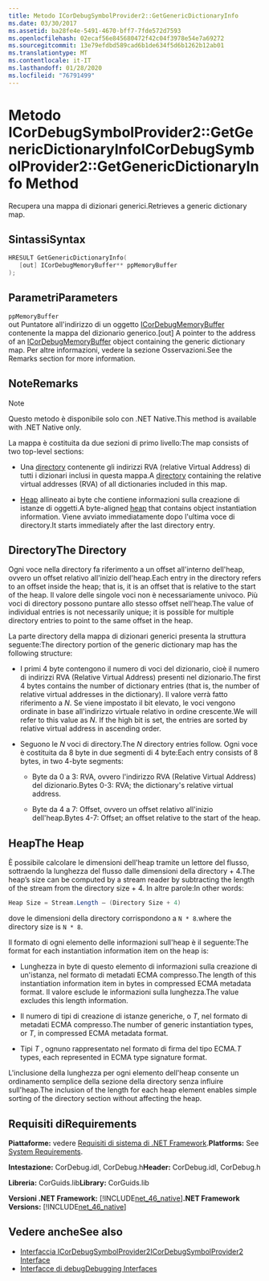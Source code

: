 ```yaml
---
title: Metodo ICorDebugSymbolProvider2::GetGenericDictionaryInfo
ms.date: 03/30/2017
ms.assetid: ba28fe4e-5491-4670-bff7-7fde572d7593
ms.openlocfilehash: 02ecaf56e845680472f42c04f3978e54e7a69272
ms.sourcegitcommit: 13e79efdbd589cad6b1de634f5d6b1262b12ab01
ms.translationtype: MT
ms.contentlocale: it-IT
ms.lasthandoff: 01/28/2020
ms.locfileid: "76791499"
---
```

# <a name="icordebugsymbolprovider2getgenericdictionaryinfo-method"></a><span data-ttu-id="c79b7-102">Metodo ICorDebugSymbolProvider2::GetGenericDictionaryInfo</span><span class="sxs-lookup"><span data-stu-id="c79b7-102">ICorDebugSymbolProvider2::GetGenericDictionaryInfo Method</span></span>

<span data-ttu-id="c79b7-103">Recupera una mappa di dizionari generici.</span><span class="sxs-lookup"><span data-stu-id="c79b7-103">Retrieves a generic dictionary map.</span></span>

## <a name="syntax"></a><span data-ttu-id="c79b7-104">Sintassi</span><span class="sxs-lookup"><span data-stu-id="c79b7-104">Syntax</span></span>

```cpp
HRESULT GetGenericDictionaryInfo(
   [out] ICorDebugMemoryBuffer** ppMemoryBuffer
);
```

## <a name="parameters"></a><span data-ttu-id="c79b7-105">Parametri</span><span class="sxs-lookup"><span data-stu-id="c79b7-105">Parameters</span></span>

`ppMemoryBuffer`\
<span data-ttu-id="c79b7-106">out Puntatore all'indirizzo di un oggetto [ICorDebugMemoryBuffer](icordebugmemorybuffer-interface.md) contenente la mappa del dizionario generico.</span><span class="sxs-lookup"><span data-stu-id="c79b7-106">[out] A pointer to the address of an [ICorDebugMemoryBuffer](icordebugmemorybuffer-interface.md) object containing the generic dictionary map.</span></span> <span data-ttu-id="c79b7-107">Per altre informazioni, vedere la sezione Osservazioni.</span><span class="sxs-lookup"><span data-stu-id="c79b7-107">See the Remarks section for more information.</span></span>

## <a name="remarks"></a><span data-ttu-id="c79b7-108">Note</span><span class="sxs-lookup"><span data-stu-id="c79b7-108">Remarks</span></span>

> [!NOTE]
> <span data-ttu-id="c79b7-109">Questo metodo è disponibile solo con .NET Native.</span><span class="sxs-lookup"><span data-stu-id="c79b7-109">This method is available with .NET Native only.</span></span>

<span data-ttu-id="c79b7-110">La mappa è costituita da due sezioni di primo livello:</span><span class="sxs-lookup"><span data-stu-id="c79b7-110">The map consists of two top-level sections:</span></span>

- <span data-ttu-id="c79b7-111">Una [directory](#Directory) contenente gli indirizzi RVA (relative Virtual Address) di tutti i dizionari inclusi in questa mappa.</span><span class="sxs-lookup"><span data-stu-id="c79b7-111">A [directory](#Directory) containing the relative virtual addresses (RVA) of all dictionaries included in this map.</span></span>

- <span data-ttu-id="c79b7-112">[Heap](#Heap) allineato ai byte che contiene informazioni sulla creazione di istanze di oggetti.</span><span class="sxs-lookup"><span data-stu-id="c79b7-112">A byte-aligned [heap](#Heap) that contains object instantiation information.</span></span> <span data-ttu-id="c79b7-113">Viene avviato immediatamente dopo l'ultima voce di directory.</span><span class="sxs-lookup"><span data-stu-id="c79b7-113">It starts immediately after the last directory entry.</span></span>

<a name="Directory"></a>

## <a name="the-directory"></a><span data-ttu-id="c79b7-114">Directory</span><span class="sxs-lookup"><span data-stu-id="c79b7-114">The Directory</span></span>

<span data-ttu-id="c79b7-115">Ogni voce nella directory fa riferimento a un offset all'interno dell'heap, ovvero un offset relativo all'inizio dell'heap.</span><span class="sxs-lookup"><span data-stu-id="c79b7-115">Each entry in the directory refers to an offset inside the heap; that is, it is an offset that is relative to the start of the heap.</span></span> <span data-ttu-id="c79b7-116">Il valore delle singole voci non è necessariamente univoco. Più voci di directory possono puntare allo stesso offset nell'heap.</span><span class="sxs-lookup"><span data-stu-id="c79b7-116">The value of individual entries is not necessarily unique; it is possible for multiple directory entries to point to the same offset in the heap.</span></span>

<span data-ttu-id="c79b7-117">La parte directory della mappa di dizionari generici presenta la struttura seguente:</span><span class="sxs-lookup"><span data-stu-id="c79b7-117">The directory portion of the generic dictionary map has the following structure:</span></span>

- <span data-ttu-id="c79b7-118">I primi 4 byte contengono il numero di voci del dizionario, cioè il numero di indirizzi RVA (Relative Virtual Address) presenti nel dizionario.</span><span class="sxs-lookup"><span data-stu-id="c79b7-118">The first 4 bytes contains the number of dictionary entries (that is, the number of relative virtual addresses in the dictionary).</span></span> <span data-ttu-id="c79b7-119">Il valore verrà fatto riferimento a *N*. Se viene impostato il bit elevato, le voci vengono ordinate in base all'indirizzo virtuale relativo in ordine crescente.</span><span class="sxs-lookup"><span data-stu-id="c79b7-119">We will refer to this value as *N*. If the high bit is set, the entries are sorted by relative virtual address in ascending order.</span></span>

- <span data-ttu-id="c79b7-120">Seguono le *N* voci di directory.</span><span class="sxs-lookup"><span data-stu-id="c79b7-120">The *N* directory entries follow.</span></span> <span data-ttu-id="c79b7-121">Ogni voce è costituita da 8 byte in due segmenti di 4 byte:</span><span class="sxs-lookup"><span data-stu-id="c79b7-121">Each entry consists of 8 bytes, in two 4-byte segments:</span></span>

  - <span data-ttu-id="c79b7-122">Byte da 0 a 3: RVA, ovvero l'indirizzo RVA (Relative Virtual Address) del dizionario.</span><span class="sxs-lookup"><span data-stu-id="c79b7-122">Bytes 0-3: RVA; the dictionary's relative virtual address.</span></span>

  - <span data-ttu-id="c79b7-123">Byte da 4 a 7: Offset, ovvero un offset relativo all'inizio dell'heap.</span><span class="sxs-lookup"><span data-stu-id="c79b7-123">Bytes 4-7: Offset; an offset relative to the start of the heap.</span></span>

<a name="Heap"></a>

## <a name="the-heap"></a><span data-ttu-id="c79b7-124">Heap</span><span class="sxs-lookup"><span data-stu-id="c79b7-124">The Heap</span></span>

<span data-ttu-id="c79b7-125">È possibile calcolare le dimensioni dell'heap tramite un lettore del flusso, sottraendo la lunghezza del flusso dalle dimensioni della directory + 4.</span><span class="sxs-lookup"><span data-stu-id="c79b7-125">The heap’s size can be computed by a stream reader by subtracting the length of the stream from the directory size + 4.</span></span> <span data-ttu-id="c79b7-126">In altre parole:</span><span class="sxs-lookup"><span data-stu-id="c79b7-126">In other words:</span></span>

```csharp
Heap Size = Stream.Length – (Directory Size + 4)
```

<span data-ttu-id="c79b7-127">dove le dimensioni della directory corrispondono a `N * 8`.</span><span class="sxs-lookup"><span data-stu-id="c79b7-127">where the directory size is `N * 8`.</span></span>

<span data-ttu-id="c79b7-128">Il formato di ogni elemento delle informazioni sull'heap è il seguente:</span><span class="sxs-lookup"><span data-stu-id="c79b7-128">The format for each instantiation information item on the heap is:</span></span>

- <span data-ttu-id="c79b7-129">Lunghezza in byte di questo elemento di informazioni sulla creazione di un'istanza, nel formato di metadati ECMA compresso.</span><span class="sxs-lookup"><span data-stu-id="c79b7-129">The length of this instantiation information item in bytes in compressed ECMA metadata format.</span></span> <span data-ttu-id="c79b7-130">Il valore esclude le informazioni sulla lunghezza.</span><span class="sxs-lookup"><span data-stu-id="c79b7-130">The value excludes this length information.</span></span>

- <span data-ttu-id="c79b7-131">Il numero di tipi di creazione di istanze generiche, o *T*, nel formato di metadati ECMA compresso.</span><span class="sxs-lookup"><span data-stu-id="c79b7-131">The number of generic instantiation types, or *T*, in compressed ECMA metadata format.</span></span>

- <span data-ttu-id="c79b7-132">Tipi *T* , ognuno rappresentato nel formato di firma del tipo ECMA.</span><span class="sxs-lookup"><span data-stu-id="c79b7-132">*T* types, each represented in ECMA type signature format.</span></span>

<span data-ttu-id="c79b7-133">L'inclusione della lunghezza per ogni elemento dell'heap consente un ordinamento semplice della sezione della directory senza influire sull'heap.</span><span class="sxs-lookup"><span data-stu-id="c79b7-133">The inclusion of the length for each heap element enables simple sorting of the directory section without affecting the heap.</span></span>

## <a name="requirements"></a><span data-ttu-id="c79b7-134">Requisiti di</span><span class="sxs-lookup"><span data-stu-id="c79b7-134">Requirements</span></span>

<span data-ttu-id="c79b7-135">**Piattaforme:** vedere [Requisiti di sistema di .NET Framework](../../../../docs/framework/get-started/system-requirements.md).</span><span class="sxs-lookup"><span data-stu-id="c79b7-135">**Platforms:** See [System Requirements](../../../../docs/framework/get-started/system-requirements.md).</span></span>

<span data-ttu-id="c79b7-136">**Intestazione:** CorDebug.idl, CorDebug.h</span><span class="sxs-lookup"><span data-stu-id="c79b7-136">**Header:** CorDebug.idl, CorDebug.h</span></span>

<span data-ttu-id="c79b7-137">**Libreria:** CorGuids.lib</span><span class="sxs-lookup"><span data-stu-id="c79b7-137">**Library:** CorGuids.lib</span></span>

<span data-ttu-id="c79b7-138">**Versioni .NET Framework:** [!INCLUDE[net_46_native](../../../../includes/net-46-native-md.md)]</span><span class="sxs-lookup"><span data-stu-id="c79b7-138">**.NET Framework Versions:** [!INCLUDE[net_46_native](../../../../includes/net-46-native-md.md)]</span></span>

## <a name="see-also"></a><span data-ttu-id="c79b7-139">Vedere anche</span><span class="sxs-lookup"><span data-stu-id="c79b7-139">See also</span></span>

- [<span data-ttu-id="c79b7-140">Interfaccia ICorDebugSymbolProvider2</span><span class="sxs-lookup"><span data-stu-id="c79b7-140">ICorDebugSymbolProvider2 Interface</span></span>](icordebugsymbolprovider2-interface.md)
- [<span data-ttu-id="c79b7-141">Interfacce di debug</span><span class="sxs-lookup"><span data-stu-id="c79b7-141">Debugging Interfaces</span></span>](debugging-interfaces.md)
